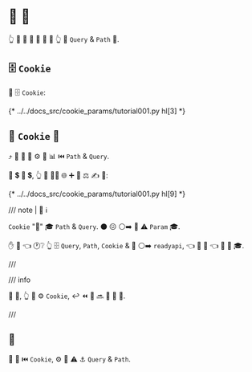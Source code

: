 # 🍪 🔢

👆 💪 🔬 🍪 🔢 🎏 🌌 👆 🔬 `Query` &amp; `Path` 🔢.

## 🗄 `Cookie`

🥇 🗄 `Cookie`:

{* ../../docs_src/cookie_params/tutorial001.py hl[3] *}

## 📣 `Cookie` 🔢

⤴️ 📣 🍪 🔢 ⚙️ 🎏 📊 ⏮️ `Path` &amp; `Query`.

🥇 💲 🔢 💲, 👆 💪 🚶‍♀️ 🌐 ➕ 🔬 ⚖️ ✍ 🔢:

{* ../../docs_src/cookie_params/tutorial001.py hl[9] *}

/// note | 📡 ℹ

`Cookie` "👭" 🎓 `Path` &amp; `Query`. ⚫️ 😖 ⚪️➡️ 🎏 ⚠ `Param` 🎓.

✋️ 💭 👈 🕐❔ 👆 🗄 `Query`, `Path`, `Cookie` &amp; 🎏 ⚪️➡️ `readyapi`, 👈 🤙 🔢 👈 📨 🎁 🎓.

///

/// info

📣 🍪, 👆 💪 ⚙️ `Cookie`, ↩️ ⏪ 🔢 🔜 🔬 🔢 🔢.

///

## 🌃

📣 🍪 ⏮️ `Cookie`, ⚙️ 🎏 ⚠ ⚓ `Query` &amp; `Path`.
